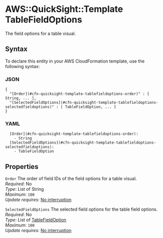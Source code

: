 # AWS::QuickSight::Template TableFieldOptions<a name="aws-properties-quicksight-template-tablefieldoptions"></a>

The field options for a table visual\.

## Syntax<a name="aws-properties-quicksight-template-tablefieldoptions-syntax"></a>

To declare this entity in your AWS CloudFormation template, use the following syntax:

### JSON<a name="aws-properties-quicksight-template-tablefieldoptions-syntax.json"></a>

```
{
  "[Order](#cfn-quicksight-template-tablefieldoptions-order)" : [ String, ... ],
  "[SelectedFieldOptions](#cfn-quicksight-template-tablefieldoptions-selectedfieldoptions)" : [ TableFieldOption, ... ]
}
```

### YAML<a name="aws-properties-quicksight-template-tablefieldoptions-syntax.yaml"></a>

```
  [Order](#cfn-quicksight-template-tablefieldoptions-order):
    - String
  [SelectedFieldOptions](#cfn-quicksight-template-tablefieldoptions-selectedfieldoptions):
    - TableFieldOption
```

## Properties<a name="aws-properties-quicksight-template-tablefieldoptions-properties"></a>

`Order` <a name="cfn-quicksight-template-tablefieldoptions-order"></a>
The order of field IDs of the field options for a table visual\.  
_Required_: No  
_Type_: List of String  
_Maximum_: `100`  
_Update requires_: [No interruption](https://docs.aws.amazon.com/AWSCloudFormation/latest/UserGuide/using-cfn-updating-stacks-update-behaviors.html#update-no-interrupt)

`SelectedFieldOptions` <a name="cfn-quicksight-template-tablefieldoptions-selectedfieldoptions"></a>
The selected field options for the table field options\.  
_Required_: No  
_Type_: List of [TableFieldOption](aws-properties-quicksight-template-tablefieldoption.md)  
_Maximum_: `100`  
_Update requires_: [No interruption](https://docs.aws.amazon.com/AWSCloudFormation/latest/UserGuide/using-cfn-updating-stacks-update-behaviors.html#update-no-interrupt)
